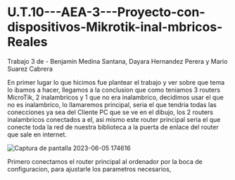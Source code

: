 # U.T.10---AEA-3---Proyecto-con-dispositivos-Mikrotik-inal-mbricos-Reales
Trabajo 3 de - Benjamin Medina Santana, Dayara Hernandez Perera y Mario Suarez Cabrera

En primer lugar lo que hicimos fue plantear el trabajo y ver sobre que tema lo ibamos a hacer, llegamos a la conclusion que como teniamos 3 routers MicroTik, 2 inalambricos y 1 que no era inalambrico, decidimos usar el que no es inalambrico, lo llamaremos principal, seria el que tendria todas las conecciones ya sea del Cliente PC que se ve en el dibujo, los 2 routers inalambricos conectados a el, asi mismo este router principal seria el que conecte toda la red de nuestra biblioteca a la puerta de enlace del router que sale en internet.

![Captura de pantalla 2023-06-05 174616](https://github.com/BenjaminMedinaSantana/U.T.10---AEA-3---Proyecto-con-dispositivos-Mikrotik-inal-mbricos-Reales/assets/135638842/ea2e97c1-c3a4-41d5-b15a-107b718df321)

Primero conectamos el router principal al ordenador por la boca de configuracion, para ajustarle los parametros necesarios, 
